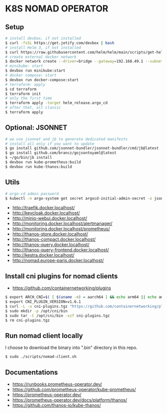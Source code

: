# K8S NOMAD OPERATOR

## Setup 

```sh
# install devbox, if not installed
$ curl -fsSL https://get.jetify.com/devbox | bash
# install Helm 3, if not installed
$ curl https://raw.githubusercontent.com/helm/helm/main/scripts/get-helm-3 | bash
# create external docker network
$ docker network create --driver=bridge --gateway=192.168.49.1 --subnet=192.168.49.0/24 minikube-network
# minikube: start
$ devbox run minikube:start
# docker compose: start
$ devbox run docker-compose:start
# terraform: apply
$ cd terraform
$ terraform init
# only the first time
$ terraform apply -target helm_release.argo_cd
# after that, all classic
$ terraform apply
```

## Optional: JSONNET

```sh
# we use jsonnet and jb to generate dedicated manifests
# install all only if you want to update
$ go install github.com/jsonnet-bundler/jsonnet-bundler/cmd/jb@latest
$ go install github.com/brancz/gojsontoyaml@latest
$ ~/go/bin/jb install
$ devbox run kube-prometheus:build
$ devbox run kube-thanos:build
```

## Utils

```sh
# argo-cd admin password
$ kubectl -n argo-system get secret argocd-initial-admin-secret -o jsonpath="{.data.password}" | base64 -d
```

* http://traefik.docker.localhost/
* http://keycloak.docker.localhost/
* http://minio-webui.docker.localhost/
* http://monitoring.docker.localhost/alertmanager/
* http://monitoring.docker.localhost/prometheus/
* http://thanos-store.docker.localhost/
* http://thanos-compact.docker.localhost/
* http://thanos-query.docker.localhost/
* http://thanos-query-frontend.docker.localhost/
* http://kestra.docker.localhost/
* http://nomad.europe-paris.docker.localhost/

## Install cni plugins for nomad clients

* https://github.com/containernetworking/plugins

```sh
$ export ARCH_CNI=$( [ $(uname -m) = aarch64 ] && echo arm64 || echo amd64)
$ export CNI_PLUGIN_VERSION=v1.6.1
$ curl -L -o cni-plugins.tgz "https://github.com/containernetworking/plugins/releases/download/${CNI_PLUGIN_VERSION}/cni-plugins-linux-${ARCH_CNI}-${CNI_PLUGIN_VERSION}".tgz
$ sudo mkdir -p /opt/cni/bin
$ sudo tar -C /opt/cni/bin -xzf cni-plugins.tgz
$ rm cni-plugins.tgz
```

## Run nomad client locally

I choose to download the binary into ".bin" directory in this repo.

```sh
$ sudo ./scripts/nomad-client.sh
```

## Documentations

* https://runbooks.prometheus-operator.dev/
* https://github.com/prometheus-operator/kube-prometheus/
* https://prometheus-operator.dev/
* https://prometheus-operator.dev/docs/platform/thanos/
* https://github.com/thanos-io/kube-thanos/
